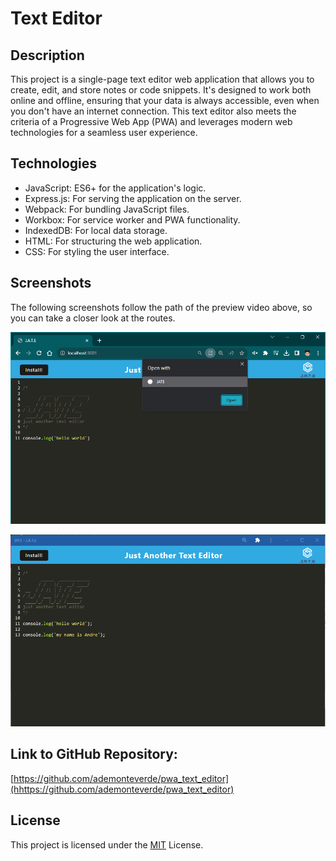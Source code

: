 # Text Editor

## Description
This project is a single-page text editor web application that allows you to create, edit, and store notes or code snippets. It's designed to work both online and offline, ensuring that your data is always accessible, even when you don't have an internet connection. This text editor also meets the criteria of a Progressive Web App (PWA) and leverages modern web technologies for a seamless user experience.


## Technologies

- JavaScript: ES6+ for the application's logic.
- Express.js: For serving the application on the server.
- Webpack: For bundling JavaScript files.
- Workbox: For service worker and PWA functionality.
- IndexedDB: For local data storage.
- HTML: For structuring the web application.
- CSS: For styling the user interface.

## Screenshots
The following screenshots follow the path of the preview video above, so you can take a closer look at the routes.

![pwa_text_editor_demo1](./images/pwa_text_editor_demo1.png)

![pwa_text_editor_demo2](./images/pwa_text_editor_demo2.png)

## Link to GitHub Repository:

[https://github.com/ademonteverde/pwa_text_editor](hhttps://github.com/ademonteverde/pwa_text_editor)

## License

This project is licensed under the [MIT](https://github.com/ademonteverde/pwa_text_editor/blob/main/LICENSE) License.